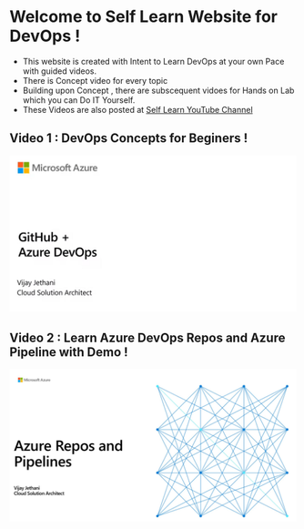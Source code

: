 # Welcome to Self Learn Website for DevOps !

- This website is created with Intent to Learn DevOps at your own Pace with guided videos. 
- There is Concept video for every topic
- Building upon Concept , there are subscequent vidoes for Hands on Lab which you can Do IT Yourself. 
- These Videos are also posted at [Self Learn YouTube Channel](https://www.youtube.com/channel/UCWmVYgbW-KZbIFCMJTR-gxg) 


## Video 1 : DevOps Concepts for Beginers !

[![DevOpsConcepts](Images/DevOpsConcepts.JPG)](https://youtu.be/MEq3HUADFwQ)


## Video 2 : Learn Azure DevOps Repos and Azure Pipeline with Demo !

[![AzureDevOpsRepoPipeline](Images/azurereposandpipelines.JPG)](https://youtu.be/mwTTwI03-0s)
